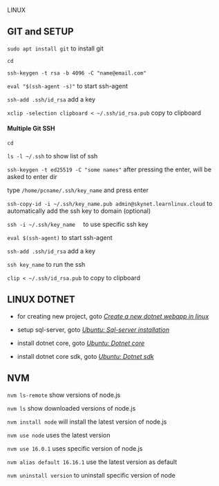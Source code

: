 LINUX
## GIT and SETUP
`sudo apt install git` to install git

`cd`

`ssh-keygen -t rsa -b 4096 -C "name@email.com"`

`eval "$(ssh-agent -s)"` to start ssh-agent

`ssh-add .ssh/id_rsa` add a key

`xclip -selection clipboard < ~/.ssh/id_rsa.pub` copy to clipboard


#### Multiple Git SSH
`cd`

`ls -l ~/.ssh` to show list of ssh

`ssh-keygen -t ed25519 -C "some names"` after pressing the enter, will be asked to enter dir

type `/home/pcname/.ssh/key_name` and press enter

`ssh-copy-id -i ~/.ssh/key_name.pub admin@skynet.learnlinux.cloud` to automatically add the ssh key to domain (optional)

`ssh -i ~/.ssh/key_name  ` to use specific ssh key

`eval $(ssh-agent)` to start ssh-agent

`ssh-add .ssh/id_rsa` add a key

`ssh key_name` to run the ssh

`clip < ~/.ssh/id_rsa.pub` to copy to clipboard


## LINUX DOTNET
- for creating new project, goto *[Create a new dotnet webapp in linux](https://docs.microsoft.com/en-us/troubleshoot/developer/webapps/aspnetcore/practice-troubleshoot-linux/2-1-create-configure-aspnet-core-applications)*

- setup sql-server, goto *[Ubuntu: Sql-server installation](https://docs.microsoft.com/en-us/sql/linux/quickstart-install-connect-ubuntu?view=sql-server-ver16)*

- install dotnet core, goto *[Ubuntu: Dotnet core](https://docs.microsoft.com/en-us/troubleshoot/developer/webapps/aspnetcore/practice-troubleshoot-linux/1-3-install-dotnet-core-linux)*

- install dotnet core sdk, goto *[Ubuntu: Dotnet sdk](https://tecadmin.net/how-to-install-dotnet-core-on-ubuntu-22-04/)*


## NVM
`nvm ls-remote` show versions of node.js

`nvm ls` show downloaded versions of node.js

`nvm install node` will install the latest version of node.js

`nvm use node` uses the latest version

`nvm use 16.0.1` uses specific version of node.js

`nvm alias default 16.16.1` use the latest version as default

`nvm uninstall version` to uninstall specific version of node


